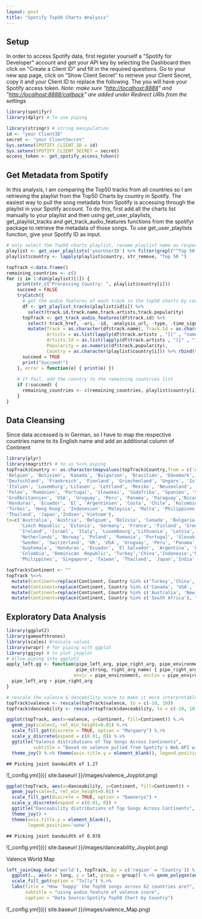 ```yaml
---
layout: post
title: "Spotify Top50 Charts Analysis"
---
```


Setup
-----

In order to access Spotify data, first register yourself a "Spotify for Developer" account and get your API key by selecting the Dashboard then click on "Create a Client ID" and fill in the required questions. Go to your new app page, click on "Show Client Secret" to retrieve your Client Secret, copy it and your Client ID to replace the following. The you will have your Spotify access token. *Note: make sure "<http://localhost:8888>" and "<http://localhost:8888/callback>" are added under Redirect URIs from the settings*

``` r
library(spotifyr)
library(dplyr) # To use piping
```

``` r
library(stringr) # string manipulation
id <- "your ClientID"
secret <- "your ClientSecret"
Sys.setenv(SPOTIFY_CLIENT_ID = id)
Sys.setenv(SPOTIFY_CLIENT_SECRET = secret)
access_token <- get_spotify_access_token()
```

Get Metadata from Spotify
-------------------------

In this analysis, I am comparing the Top50 tracks from all countries so I am retrieving the playlist from the Top50 Charts by country in Spotify. The easiest way to pull the song metadata from Spotify is accessing through the playlist in your Spotify account. To do this, first add all the charts list manually to your playlist and then using get\_user\_playlists, get\_playlist\_tracks and get\_track\_audio\_features functions from the spotifyr package to retrieve the metadata of those songs. To use get\_user\_playlists function, give your Spotify ID as input.

``` r
# only select the Top50 charts playlist, rename playlist name as respective country
playlist <- get_user_playlists('yourUserID') %>% filter(grepl("^Top 50.*", name)) %>% select(id, country = name) 
playlist$country <- lapply(playlist$country, str_remove, "Top 50 ") 

topTrack <-data.frame()
remaining_countries <- c()
for (i in 1:dim(playlist)[1]) {
    print(str_c("Processing Country: ", playlist$country[i]))
    succeed = FALSE
    tryCatch({
      # get the audio features of each track in the top50 charts by country using the track.id
      df <- get_playlist_tracks(playlist$id[i]) %>%
        select(track.id,track.name,track.artists,track.popularity) 
      topTrack <- get_track_audio_features(df$track.id) %>% 
        select(-track_href, -uri, -id, -analysis_url, -type, -time_signature) %>%
        mutate(Track = as.character(df$track.name), Track.Id = as.character(df$track.id), 
               Artists = as.list(lapply(df$track.artists , "[[" , "name" )), 
               Artists.Id = as.list(lapply(df$track.artists , "[[" , "id" )),
               Popularity = as.numeric(df$track.popularity), 
               Country = as.character(playlist$country[i])) %>% rbind(topTrack)
      succeed = TRUE
      print("Succeed!")
    }, error = function(e) { print(e) })
    
    # If fail, add the country to the remaining countries list
    if (!succeed) {
      remaining_countries <- c(remaining_countries, playlist$country[i])
    }
}
```

Data Cleansing
--------------

Since data accessed is in German, so I have to map the respective countries name to its English name and add an additional column of Continent

``` r
library(plyr)
library(magrittr) # to us %<>% piping
topTrack$Country <- as.character(mapvalues(topTrack$Country,from = c('Australien', 'Österreich', 
'Belgien', 'Bolivien', 'Kanada', 'Bulgarien', 'Brasilien', 'Dänemark', 'Tschechische', 'Estland', 
'Deutschland', 'Frankreich', 'Finnland', 'Griechenland', 'Ungarn', 'Island', 'Irland', 'Israel', 
'Italien', 'Luxemburg','Litauen', 'Lettland', 'Mexiko', 'Neuseeland', 'Niederlande', 'Norwegen', 
'Polen', 'Rumänien', 'Portugal', 'Slowakei', 'Südafrika', 'Spanien', 'Schweden', 'Schweiz', 
'Großbritannien', 'USA', 'Uruguay', 'Peru', 'Panama', 'Paraguay','Nicaragua', 'Guatemala', 
'Honduras', 'Ecuador', 'El', 'Argentinien', 'Costa', 'Chile', 'Kolumbien', 'Dominikanische', 
'Türkei', 'Hong Kong', 'Indonesien', 'Malaysia', 'Malta', 'Philippinen', 'Singapur', 'Taiwan', 
'Thailand', 'Japan','Indien','Vietnam'),
to=c('Australia', 'Austria', 'Belgium', 'Bolivia', 'Canada', 'Bulgaria', 'Brazil', 'Denmark', 
     'Czech Republic', 'Estonia', 'Germany', 'France', 'Finland', 'Greece', 'Hungary', 'Iceland', 
     'Ireland', 'Israel', 'Italy', 'Luxembourg','Lithuania', 'Latvia', 'Mexico', 'New Zealand', 
     'Netherlands', 'Norway', 'Poland', 'Romania', 'Portugal', 'Slovakia', 'South Africa', 'Spain', 
     'Sweden', 'Switzerland', 'UK', 'USA', 'Uruguay', 'Peru', 'Panama', 'Paraguay', 'Nicaragua', 
     'Guatemala', 'Honduras', 'Ecuador', 'El Salvador', 'Argentina', 'Costa Rica', 'Chile', 
     'Colombia', 'Dominican  Republic', 'Turkey','China','Indonesia','Malaysia', 'Malta' ,
     'Philippines', 'Singapore', 'Taiwan', 'Thailand', 'Japan','India', 'Vietnam')))
```

``` r
topTrack$Continent <- ""
topTrack %<>% 
  mutate(Continent=replace(Continent, Country %in% c('Turkey','China','Indonesia', 'Malaysia', 'Philippines', 'Singapore', 'Taiwan', 'Thailand', 'Japan','India', 'Vietnam','Israel'), "AS")) %>%  mutate(Continent=replace(Continent, Country %in% c('Austria', 'Belgium', 'Bolivia', 'Bulgaria', 'Denmark', 'Czech Republic', 'Estonia', 'Germany', 'France', 'Finland', 'Greece', 'Hungary', 'Iceland', 'Ireland', 'Italy', 'Luxembourg','Lithuania', 'Latvia', 'Netherlands', 'Norway', 'Poland', 'Romania', 'Portugal', 'Slovakia', 'Spain', 'Sweden', 'Switzerland','Malta','UK'), "EU")) %>%  
  mutate(Continent=replace(Continent, Country %in% c('Canada', 'USA', 'Mexico', 'Panama', 'Nicaragua', 'Guatemala', 'Honduras', 'El Salvador', 'Costa Rica', 'Dominican Republic'), "NA")) %>% mutate(Continent=replace(Continent, Country %in% c('Brazil', 'Uruguay', 'Peru', 'Paraguay', 'Ecuador', 'Argentina', 'Chile', 'Colombia'), "SA")) %>% 
  mutate(Continent=replace(Continent, Country %in% c('Australia', 'New Zealand'), "OC")) %>%
  mutate(Continent=replace(Continent, Country %in% c('South Africa'), "AF"))
```

Exploratory Data Analysis
-------------------------

``` r
library(ggplot2)
library(gameofthrones)
library(scales) #rescale values 
library(wrapr) # for piping with ggplot
library(ggjoy) # to plot joyplot
# Allow piping into ggplot2
apply_left.gg <- function(pipe_left_arg, pipe_right_arg, pipe_environment, left_arg_name,
                          pipe_string, right_arg_name) { pipe_right_arg <- eval(pipe_right_arg,
                         envir = pipe_environment, enclos = pipe_environment)
  pipe_left_arg + pipe_right_arg 
}

# rescale the valence & dancebility score to make it more interpretable 
topTrack$valence <- rescale(topTrack$valence, to = c(-10, 10))
topTrack$danceability <- rescale(topTrack$danceability, to = c(-10, 10))
```

``` r
ggplot(topTrack, aes(x=valence, y=Continent, fill=Continent)) %.>% 
  geom_joy(scale=3, rel_min_height=0.01) %.>% 
  scale_fill_got(discrete = TRUE, option = "Margaery") %.>%  
  scale_y_discrete(expand = c(0.01, 0)) %.>% 
  ggtitle("Valence distributions of Top Songs Across Continents", 
          subtitle = "Based on valence pulled from Spotify's Web API with spotifyr") %.>%
  theme_joy() %.>% theme(axis.title.y = element_blank(), legend.position='none')
```

    ## Picking joint bandwidth of 1.27
![_config.yml]({{ site.baseurl }}/images/valence_Joyplot.png)

``` r
ggplot(topTrack, aes(x=danceability, y=Continent, fill=Continent)) +
  geom_joy(scale=3, rel_min_height=0.01) +
  scale_fill_got(discrete = TRUE, option = "Daenerys") +
  scale_y_discrete(expand = c(0.01, 0)) +
  ggtitle("Danceability distributions of Top Songs Across Continents", subtitle = "Based on danceability pulled from Spotify's Web API with spotifyr") +
  theme_joy() +
  theme(axis.title.y = element_blank(),
        legend.position='none')
```

    ## Picking joint bandwidth of 0.978
![_config.yml]({{ site.baseurl }}/images/danceability_Joyplot.png)

Valence World Map

``` r
left_join(map_data('world'), topTrack, by = c('region' = 'Country')) %.>% 
  ggplot(., aes(x = long, y = lat, group = group)) %.>% geom_polygon(aes(fill = valence)) %.>%
  scale_fill_got(option = "Tully") %.>% 
  labs(title = "How 'happy' the Top50 songs across 62 countries are?", 
       subtitle = "using audio feature of valence score", 
       caption = "Data Source:Spotify Top50 Chart by Country") 
```
![_config.yml]({{ site.baseurl }}/images/valence_Map.png)

